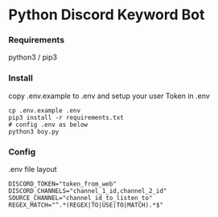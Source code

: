 # Python Discord Keyword Bot

### Requirements
python3 / pip3

### Install
copy .env.example to .env and setup your user Token in .env  

    cp .env.example .env
    pip3 install -r requirements.txt
    # config .env as below
    python3 boy.py

### Config
.env file layout

    DISCORD_TOKEN="token_from_web"
    DISCORD_CHANNELS="channel_1_id,channel_2_id"
    SOURCE_CHANNEL="channel_id_to_listen_to"
    REGEX_MATCH="^.*(REGEX|TO|USE|TO|MATCH).*$"


